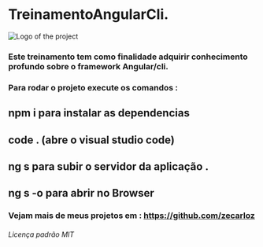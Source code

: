 # TreinamentoAngularCli.
![Logo of the project](https://external-content.duckduckgo.com/iu/?u=https%3A%2F%2Ftse1.mm.bing.net%2Fth%3Fid%3DOIP.3Wz7f4YEuk3Ri4R5egr61gAAAA%26pid%3DApi&f=1)

### Este treinamento tem como finalidade adquirir conhecimento profundo sobre o framework Angular/cli.
### Para rodar o projeto execute os comandos :
## npm i para instalar as dependencias

## code . (abre o visual studio code)

## ng s para subir o servidor da aplicação .

## ng s -o para abrir no Browser

### Vejam mais de meus projetos em : https://github.com/zecarloz
###### Licença padrão MIT
